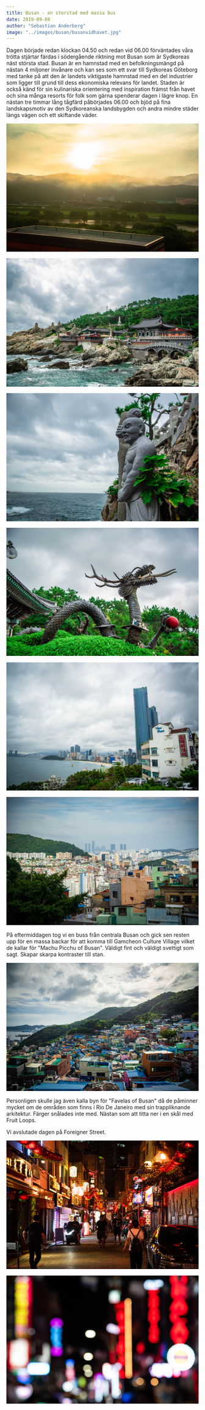 ```yaml
---
title: Busan - en storstad med massa bus
date: 2019-09-08
author: "Sebastian Anderberg"
image: "../images/busan/busanvidhavet.jpg"
---
```


Dagen började redan klockan 04.50 och redan vid 06.00 förväntades våra trötta stjärtar färdas i södergående riktning mot Busan som är Sydkoreas näst största stad. Busan är en hamnstad med en befolkningsmängd på nästan 4 miljoner invånare och kan ses som ett svar till Sydkoreas Göteborg med tanke på att den är landets viktigaste hamnstad med en del industrier som ligger till grund till dess ekonomiska relevans för landet. Staden är också känd för sin kulinariska orientering med inspiration främst från havet och sina många resorts för folk som gärna spenderar dagen i lägre knop. 
En nästan tre timmar lång tågfärd påbörjades 06.00 och bjöd på fina landskapsmotiv av den Sydkoreanska landsbygden och andra mindre städer längs vägen och ett skiftande väder.

![Så här vackert var det då och då när solen väl tittade fram.](../images/busan/soluppgang.jpg)

![Vi gjorde ett besök vid ett av Busans mest kända tempel Haedong Yonggung Temple som är mycket fint beläget vid havet som bjöd på en fin, men mycket svettig promenad från busshållplatsen.](../images/busan/havstempel.jpg)

![En staty som påminner lite ut som en ande.](../images/busan/staty.jpg)

![En asiatisk drake helt enkelt.](../images/busan/drake.jpg)

![Busan ligger väldigt fint längs kusten.](../images/busan/busanvidhavet.jpg)

![Busan och Gamcheon.](../images/busan/busangamcheon.jpg)

På eftermiddagen tog vi en buss från centrala Busan och gick sen resten upp för en massa backar för att komma till Gamcheon Culture Village vilket de kallar för "Machu Picchu of Busan". Väldigt fint och väldigt svettigt som sagt. Skapar skarpa kontraster till stan.

![Gamecheon village.](../images/busan/gamcheon.jpg)

Personligen skulle jag även kalla byn för "Favelas of Busan" då de påminner mycket om de områden som finns i Rio De Janeiro med sin trappliknande arkitektur. Färger snålades inte med. Nästan som att titta ner i en skål med Fruit Loops.

Vi avslutade dagen på Foreigner Street.

![Foreigner street.](../images/busan/foreignerstreet.jpg)

![Vi fadear ut i neon.](../images/busan/suddigneon.jpg)

